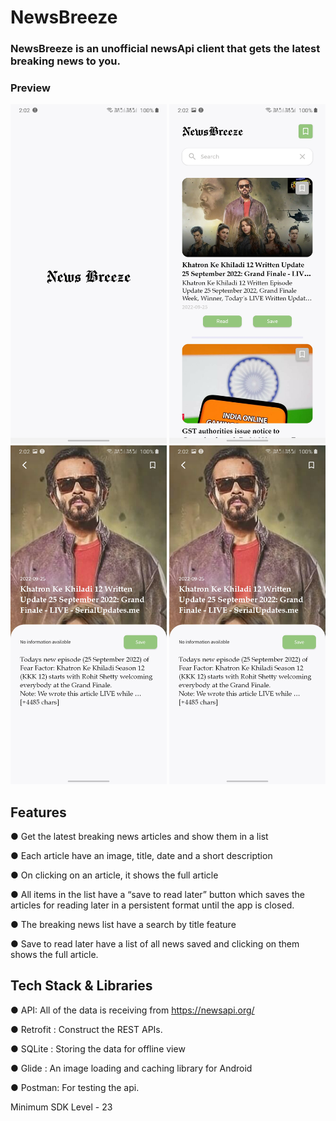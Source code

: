 # NewsBreeze

### NewsBreeze is an unofficial newsApi client that gets the latest breaking news to you.

### Preview

<p float="left">
  <img src="Screenshots/1.jpg" width="250" /> 
  <img src="Screenshots/2.jpg" width="250" /> 
   <img src="Screenshots/3.jpg" width="250" /> 
   <img src="Screenshots/3.jpg" width="250" /> 
</p>


## Features

● Get the latest breaking news articles and show them in a list

● Each article have an image, title, date and a short description

● On clicking on an article, it shows the full article

● All items in the list have a “save to read later” button which saves the articles
for reading later in a persistent format until the app is closed.

● The breaking news list have a search by title feature

● Save to read later have a list of all news saved and clicking on them shows
the full article.


## Tech Stack & Libraries
● API: All of the data is receiving from https://newsapi.org/

● Retrofit : Construct the REST APIs.

● SQLite : Storing the data for offline view

● Glide : An image loading and caching library for Android

● Postman: For testing the api.


Minimum SDK Level - 23
